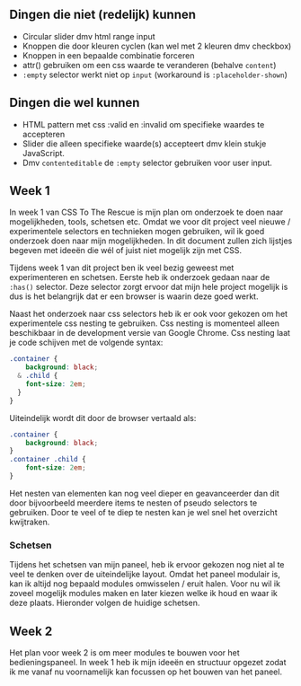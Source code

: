 ## Dingen die niet (redelijk) kunnen
- Circular slider dmv html range input
- Knoppen die door kleuren cyclen (kan wel met 2 kleuren dmv checkbox)
- Knoppen in een bepaalde combinatie forceren
- attr() gebruiken om een css waarde te veranderen (behalve `content`)
- `:empty` selector werkt niet op `input` (workaround is `:placeholder-shown`)


## Dingen die wel kunnen
- HTML pattern met css :valid en :invalid om specifieke waardes te accepteren
- Slider die alleen specifieke waarde(s) accepteert dmv klein stukje JavaScript.
- Dmv `contenteditable` de `:empty` selector gebruiken voor user input.

## Week 1
In week 1 van CSS To The Rescue is mijn plan om onderzoek te doen naar mogelijkheden, tools, schetsen etc. Omdat we voor dit project veel nieuwe / experimentele selectors en technieken mogen gebruiken, wil ik goed onderzoek doen naar mijn mogelijkheden. In dit document zullen zich lijstjes begeven met ideeën die wél of juist niet mogelijk zijn met CSS.

Tijdens week 1 van dit project ben ik veel bezig geweest met experimenteren en schetsen. Eerste heb ik onderzoek gedaan naar de `:has()` selector. Deze selector zorgt ervoor dat mijn hele project mogelijk is dus is het belangrijk dat er een browser is waarin deze goed werkt.

Naast het onderzoek naar css selectors heb ik er ook voor gekozen om het experimentele css nesting te gebruiken. Css nesting is momenteel alleen beschikbaar in de development versie van Google Chrome. Css nesting laat je code schijven met de volgende syntax:
```css
.container {
	background: black;
  & .child {
	font-size: 2em;
  }
}
```
Uiteindelijk wordt dit door de browser vertaald als:
```css
.container {
	background: black;
}
.container .child {
	font-size: 2em;
}
```
Het nesten van elementen kan nog veel dieper en geavanceerder dan dit door bijvoorbeeld meerdere items te nesten of pseudo selectors te gebruiken. Door te veel of te diep te nesten kan je wel snel het overzicht kwijtraken.

### Schetsen
Tijdens het schetsen van mijn paneel, heb ik ervoor gekozen nog niet al te veel te denken over de uiteindelijke layout. Omdat het paneel modulair is, kan ik altijd nog bepaald modules omwisselen / eruit halen. Voor nu wil ik zoveel mogelijk modules maken en later kiezen welke ik houd en waar ik deze plaats. Hieronder volgen de huidige schetsen.


## Week 2
Het plan voor week 2 is om meer modules te bouwen voor het bedieningspaneel. In week 1 heb ik mijn ideeën en structuur opgezet zodat ik me vanaf nu voornamelijk kan focussen op het bouwen van het paneel.